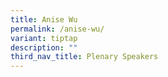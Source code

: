 ```yaml
---
title: Anise Wu
permalink: /anise-wu/
variant: tiptap
description: ""
third_nav_title: Plenary Speakers
---
```

<p></p>